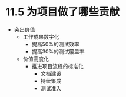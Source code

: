 # 11.5 为项目做了哪些贡献

- 突出价值
	- 工作成果数字化
		- 提高50%的测试效率
		- 提高30%的测试覆盖率
	- 价值高度化
		- 推进项目流程的标准化
			- 文档建设
			- 持续集成
			- 测试准入 